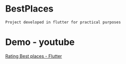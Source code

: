# BestPlaces

```
Project developed in flutter for practical purposes
```

# Demo - youtube
[Rating Best places - Flutter](https://www.youtube.com/watch?v=ubjohh6ANR4)
